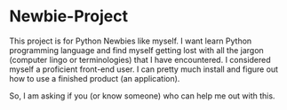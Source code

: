 # Newbie-Project
This project is for Python Newbies like myself.
I want learn Python programming language and find myself getting lost with all the jargon (computer lingo or terminologies) that I have encountered.
I considered myself a proficient front-end user. I can pretty much install and figure out how to use a finished product (an application).

So, I am asking if you (or know someone) who can help me out with this.
